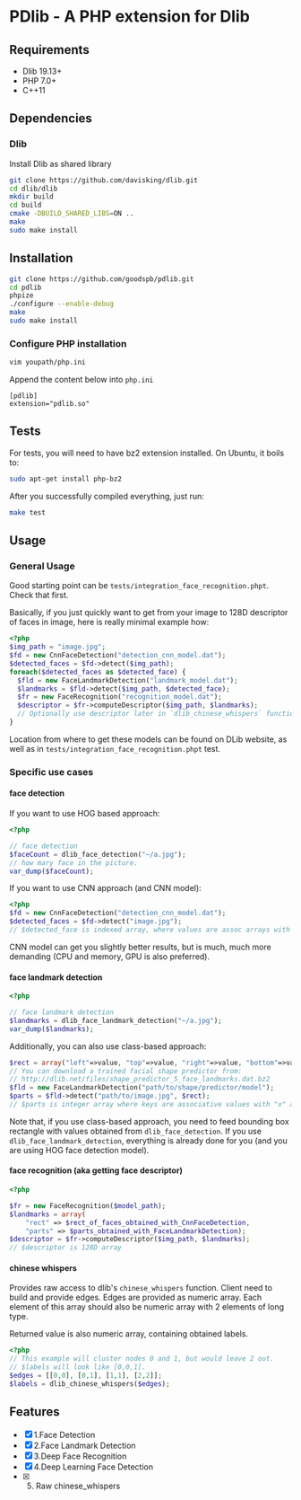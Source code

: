 # PDlib - A PHP extension for Dlib

## Requirements
- Dlib 19.13+
- PHP 7.0+
- C++11

## Dependencies

### Dlib

Install Dlib as shared library

```bash
git clone https://github.com/davisking/dlib.git
cd dlib/dlib
mkdir build
cd build
cmake -DBUILD_SHARED_LIBS=ON ..
make
sudo make install
```

## Installation

```bash
git clone https://github.com/goodspb/pdlib.git
cd pdlib
phpize
./configure --enable-debug
make
sudo make install
```

### Configure PHP installation

```bash
vim youpath/php.ini
```

Append the content below into `php.ini`

```
[pdlib]
extension="pdlib.so"
```

## Tests

For tests, you will need to have bz2 extension installed. On Ubuntu, it boils to:
```bash
sudo apt-get install php-bz2
```

After you successfully compiled everything, just run:
```bash
make test
```

## Usage

### General Usage

Good starting point can be `tests/integration_face_recognition.phpt`. Check that first.

Basically, if you just quickly want to get from your image to 128D descriptor of faces in image,
here is really minimal example how:

```php
<?php
$img_path = "image.jpg";
$fd = new CnnFaceDetection("detection_cnn_model.dat");
$detected_faces = $fd->detect($img_path);
foreach($detected_faces as $detected_face) {
  $fld = new FaceLandmarkDetection("landmark_model.dat");
  $landmarks = $fld->detect($img_path, $detected_face);
  $fr = new FaceRecognition("recognition_model.dat");
  $descriptor = $fr->computeDescriptor($img_path, $landmarks);
  // Optionally use descriptor later in `dlib_chinese_whispers` function
}
```

Location from where to get these models can be found on DLib website, as well as in `tests/integration_face_recognition.phpt` test.

### Specific use cases

#### face detection

If you want to use HOG based approach:

```php
<?php

// face detection
$faceCount = dlib_face_detection("~/a.jpg");
// how mary face in the picture.
var_dump($faceCount);
```

If you want to use CNN approach (and CNN model):

```php
<?php
$fd = new CnnFaceDetection("detection_cnn_model.dat");
$detected_faces = $fd->detect("image.jpg");
// $detected_face is indexed array, where values are assoc arrays with "top", "bottom", "left" and "right" values
```

CNN model can get you slightly better results, but is much, much more demanding (CPU and memory, GPU is also preferred).

#### face landmark detection

```php
<?php

// face landmark detection
$landmarks = dlib_face_landmark_detection("~/a.jpg");
var_dump($landmarks);
```

Additionally, you can also use class-based approach:
```php
$rect = array("left"=>value, "top"=>value, "right"=>value, "bottom"=>value);
// You can download a trained facial shape predictor from:
// http://dlib.net/files/shape_predictor_5_face_landmarks.dat.bz2
$fld = new FaceLandmarkDetection("path/to/shape/predictor/model");
$parts = $fld->detect("path/to/image.jpg", $rect);
// $parts is integer array where keys are associative values with "x" and "y" for keys
```

Note that, if you use class-based approach, you need to feed bounding box rectangle with values obtained from `dlib_face_detection`. If you use `dlib_face_landmark_detection`, everything is already done for you (and you are using HOG face detection model).

#### face recognition (aka getting face descriptor)

```php
<?php

$fr = new FaceRecognition($model_path);
$landmarks = array(
    "rect" => $rect_of_faces_obtained_with_CnnFaceDetection,
    "parts" => $parts_obtained_with_FaceLandmarkDetection);
$descriptor = $fr->computeDescriptor($img_path, $landmarks);
// $descriptor is 128D array
```

#### chinese whispers

Provides raw access to dlib's `chinese_whispers` function.
Client need to build and provide edges. Edges are provided
as numeric array. Each element of this array should also be
numeric array with 2 elements of long type.

Returned value is also numeric array, containing obtained labels.

```php
<?php
// This example will cluster nodes 0 and 1, but would leave 2 out.
// $labels will look like [0,0,1].
$edges = [[0,0], [0,1], [1,1], [2,2]];
$labels = dlib_chinese_whispers($edges);
```

## Features
- [x] 1.Face Detection
- [x] 2.Face Landmark Detection
- [x] 3.Deep Face Recognition
- [x] 4.Deep Learning Face Detection
- [x] 5. Raw chinese_whispers


